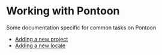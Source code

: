 # Working with Pontoon

Some documentation specific for common tasks on Pontoon
* [Adding a new project](adding_new_project.md)
* [Adding a new locale](adding_new_locale.md)
